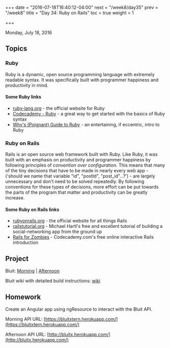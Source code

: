 +++
date = "2016-07-18T16:40:12-04:00"
next = "/week8/day35"
prev = "/week8"
title = "Day 34: Ruby on Rails"
toc = true
weight = 1

+++

<date>Monday, July 18, 2016</date>

## Topics

### Ruby
Ruby is a dynamic, open source programming language with extremely readable syntax. It was specifically built with programmer happiness and productivity in mind.

#### Some Ruby links
  * [ruby-lang.org](https://www.ruby-lang.org/en/) - the official website for Ruby
  * [Codecademy - Ruby](https://www.codecademy.com/learn/ruby) - a great way to get started with the basics of Ruby syntax
  * [Why's (Poignant) Guide to Ruby](http://poignant.guide/) - an entertaining, if eccentric, intro to Ruby

### Ruby on Rails
Rails is an open source web framework built with Ruby.  Like Ruby, it was built with an emphasis on productivity and programmer happiness by following principles of _convention over configuration_.  This means that many of the tiny decisions that have to be made in nearly every web app - ('should we name that variable "id", "postId", "post_id"...?') - are largely unnecessary and don't need to be solved repeatedly.  By following conventions for these types of decisions, more effort can be put towards the parts of the program that matter and productivity can be greatly increase.

#### Some Ruby on Rails links
  * [rubyonrails.org](http://rubyonrails.org/) - the official website for all things Rails
  * [railstutorial.org](https://www.railstutorial.org/) - Michael Hartl's free and excellent tutorial of building a social-networking app from the ground up
  * [Rails for Zombies](http://railsforzombies.org/) - Codecademy.com's free online interactive Rails introduction

## Project

Bluit: [Morning](https://github.com/xternbootcamp16/bluit-rails/tree/78038a9dde19b6492322518b6b0d6bbfa0b50731) | [Afternoon](https://github.com/xternbootcamp16/bluit-rails/tree/a76ea07639a6e8a60eee198019b784243a206c28)

Bluit wiki with detailed build instructions: [wiki](https://github.com/xternbootcamp16/bluit-rails/wiki/01-Setup)

## Homework
Create an Angular app using ngResource to interact with the Bluit API.

Morning API URL: [https://bluitxtern.herokuapp.com/](https://bluitxtern.herokuapp.com/)

Afternoon API URL: [http://bluitx.herokuapp.com/](http://bluitx.herokuapp.com/)
